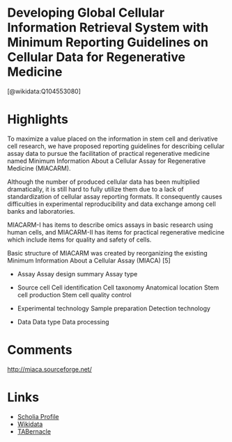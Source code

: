 
Developing Global Cellular Information Retrieval System with Minimum Reporting Guidelines on Cellular Data for Regenerative Medicine
====================================================================================================================================
  
  [@wikidata:Q104553080]  

# Highlights


To maximize a value placed on the information in stem cell and derivative cell research, we have proposed reporting guidelines for describing cellular assay data to pursue the facilitation of practical regenerative medicine named Minimum Information About a Cellular Assay for Regenerative Medicine (MIACARM).

Although the number of produced cellular data has been multiplied dramatically, it is still hard to fully utilize them due to a lack of standardization of cellular assay reporting formats. It consequently causes difficulties in experimental reproducibility and data exchange among cell banks and laboratories.

MIACARM-I has items to describe omics assays in basic research using human cells, and MIACARM-II has items for practical regenerative medicine which include items for quality and safety of cells.

Basic structure of MIACARM was created by reorganizing the existing Minimum Information About a Cellular Assay (MIACA) [5]
- Assay
Assay design summary 
Assay type

- Source cell
Cell identification
Cell taxonomy 
Anatomical location 
Stem cell production 
Stem cell quality control 

- Experimental technology
Sample preparation 
Detection technology

- Data
Data type
Data processing

# Comments
http://miaca.sourceforge.net/

# Links
  
 * [Scholia Profile](https://scholia.toolforge.org/work/Q104553080)  
 * [Wikidata](https://www.wikidata.org/wiki/Q104553080)  
 * [TABernacle](https://tabernacle.toolforge.org/?#/tab/manual/Q104553080/P921%3BP4510)  
